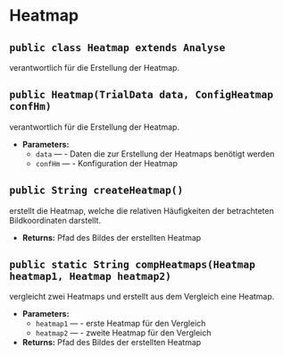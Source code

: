 # Heatmap


## `public class Heatmap extends Analyse`

verantwortlich für die Erstellung der Heatmap.

## `public Heatmap(TrialData data, ConfigHeatmap confHm)`

verantwortlich für die Erstellung der Heatmap.

 * **Parameters:**
   * `data` — - Daten die zur Erstellung der Heatmaps benötigt werden
   * `confHm` — - Konfiguration der Heatmap

## `public String createHeatmap()`

erstellt die Heatmap, welche die relativen Häufigkeiten der betrachteten Bildkoordinaten darstellt.

 * **Returns:** Pfad des Bildes der erstellten Heatmap

## `public static String compHeatmaps(Heatmap heatmap1, Heatmap heatmap2)`

vergleicht zwei Heatmaps und erstellt aus dem Vergleich eine Heatmap.

 * **Parameters:**
   * `heatmap1` — - erste Heatmap für den Vergleich
   * `heatmap2` — - zweite Heatmap für den Vergleich
 * **Returns:** Pfad des Bildes der erstellten Heatmap
